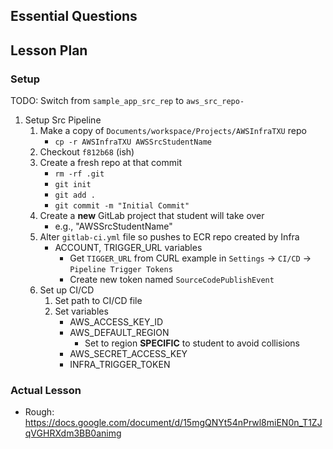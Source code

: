 ## Essential Questions

## Lesson Plan

### Setup


TODO: Switch from `sample_app_src_rep` to `aws_src_repo-`

1. Setup Src Pipeline
    1. Make a copy of `Documents/workspace/Projects/AWSInfraTXU` repo
        - `cp -r AWSInfraTXU AWSSrcStudentName`
    2. Checkout `f812b68` (ish)
    3. Create a fresh repo at that commit
        - `rm -rf .git`
        - `git init`
        - `git add .`
        - `git commit -m "Initial Commit"`
    4. Create a **new** GitLab project that student will take over
        - e.g., "AWSSrcStudentName"
    5. Alter `gitlab-ci.yml` file so pushes to ECR repo created by Infra
        - ACCOUNT, TRIGGER_URL variables
            - Get `TIGGER_URL` from CURL example in `Settings` -> `CI/CD` -> `Pipeline Trigger Tokens`
            - Create new token named `SourceCodePublishEvent`
    6. Set up CI/CD
        1. Set path to CI/CD file
        2. Set variables
            - AWS_ACCESS_KEY_ID
            - AWS_DEFAULT_REGION
                - Set to region **SPECIFIC** to student to avoid collisions
            - AWS_SECRET_ACCESS_KEY
            - INFRA_TRIGGER_TOKEN

### Actual Lesson

- Rough: https://docs.google.com/document/d/15mgQNYt54nPrwl8miEN0n_T1ZJqVGHRXdm3BB0animg

